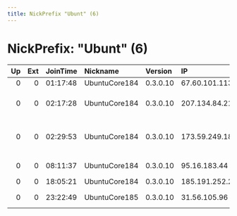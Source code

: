 ```yaml
---
title: NickPrefix "Ubunt" (6)
---
```


# NickPrefix: "Ubunt" (6)

|   Up |   Ext | JoinTime   | Nickname      | Version   | IP              | AS                                      | CC   |   ORp |   Dirp | OS    | Contact   |   eFamMembers |
|-----:|------:|:-----------|:--------------|:----------|:----------------|:----------------------------------------|:-----|------:|-------:|:------|:----------|--------------:|
|    0 |     0 | 01:17:48   | UbuntuCore184 | 0.3.0.10  | 67.60.101.113   | None                                    | us   | 36925 |      0 | Linux | None      |             1 |
|    0 |     0 | 02:17:28   | UbuntuCore184 | 0.3.0.10  | 207.134.84.212  | TELUS Communications Inc.               | ca   | 44801 |      0 | Linux | None      |             1 |
|    0 |     0 | 02:29:53   | UbuntuCore184 | 0.3.0.10  | 173.59.249.182  | MCI Communications Services, Inc. d/b/a | us   | 44101 |      0 | Linux | None      |             1 |
|    0 |     0 | 08:11:37   | UbuntuCore184 | 0.3.0.10  | 95.16.183.44    | Orange Espagne S.A.U.                   | es   | 33050 |      0 | Linux | None      |             1 |
|    0 |     0 | 18:05:21   | UbuntuCore184 | 0.3.0.10  | 185.191.252.203 | None                                    | es   | 41967 |      0 | Linux | None      |             1 |
|    0 |     0 | 23:22:49   | UbuntuCore185 | 0.3.0.10  | 31.56.105.96    | Aria Shatel Company Ltd                 | ir   | 35315 |      0 | Linux | None      |             1 |
